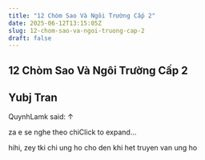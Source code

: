 ```yaml
---
title: "12 Chòm Sao Và Ngôi Trường Cấp 2"
date: 2025-06-12T13:15:05Z
slug: 12-chom-sao-va-ngoi-truong-cap-2
draft: false
---
```


## 12 Chòm Sao Và Ngôi Trường Cấp 2

## Yubj Tran

QuynhLamk said:
↑

za e se nghe theo chiClick to expand...

hihi, zey tki chi ung ho cho den khi het truyen van ung ho